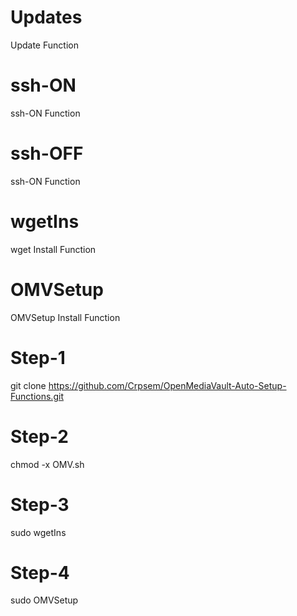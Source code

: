 # Updates
Update Function

# ssh-ON
ssh-ON Function

# ssh-OFF
ssh-ON Function

# wgetIns
wget Install Function

# OMVSetup
OMVSetup Install Function

# Step-1
git clone https://github.com/Crpsem/OpenMediaVault-Auto-Setup-Functions.git
# Step-2
chmod -x OMV.sh
# Step-3
sudo wgetIns
# Step-4
sudo OMVSetup
